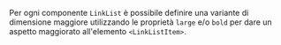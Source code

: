 Per ogni componente `LinkList` è possibile definire una variante di dimensione maggiore utilizzando le proprietà `large` e/o `bold` per dare un aspetto maggiorato all'elemento `<LinkListItem>`.
